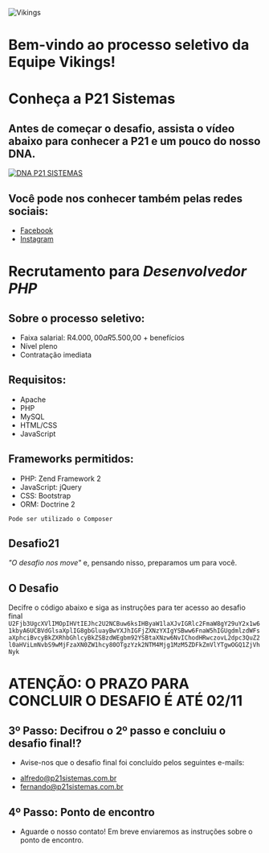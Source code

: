 ![Vikings](https://i.imgur.com/CF5sgS5.png)

# Bem-vindo ao processo seletivo da Equipe Vikings!

# Conheça a P21 Sistemas

## Antes de começar o desafio, assista o vídeo abaixo para conhecer a P21 e um pouco do nosso DNA.

[![DNA P21 SISTEMAS](http://img.youtube.com/vi/rKKN_w5IiVY/0.jpg)](http://www.youtube.com/watch?v=rKKN_w5IiVY)

## Você pode nos conhecer também pelas redes sociais:

- [Facebook](https://www.facebook.com/p21sistemas/)
- [Instagram](https://www.instagram.com/p21sistemas/)

# Recrutamento para _Desenvolvedor PHP_

## Sobre o processo seletivo:

- Faixa salarial: R$4.000,00 a R$5.500,00 + benefícios
- Nível pleno
- Contratação imediata

## Requisitos:
- Apache
- PHP
- MySQL
- HTML/CSS
- JavaScript

## Frameworks permitidos:
- PHP: Zend Framework 2
- JavaScript: jQuery
- CSS: Bootstrap
- ORM: Doctrine 2

`Pode ser utilizado o Composer`

## Desafio21

_"O desafio nos move"_ e, pensando nisso, preparamos um para você.

## O Desafio 
Decifre o código abaixo e siga as instruções para ter acesso ao desafio final
`U2Fjb3UgcXVlIMOpIHVtIEJhc2U2NCBuw6ksIHByaW1laXJvIGRlc2FmaW8gY29uY2x1w61kbyA6UCBVdGlsaXplIG8gbGluayBwYXJhIGFjZXNzYXIgYSBww6FnaW5hIGUgdmlzdWFsaXphciBvcyBkZXRhbGhlcyBkZSBzdWEgbm92YSBtaXNzw6NvIChodHRwczovL2dpc3QuZ2l0aHViLmNvbS9wMjFzaXN0ZW1hcy80OTgzYzk2NTM4Mjg1MzM5ZDFkZmVlYTgwOGQ1ZjVhNyk`

# ATENÇÃO: O PRAZO PARA CONCLUIR O DESAFIO É ATÉ 02/11

## 3º Passo: Decifrou o 2º passo e concluiu o desafio final!?
 - Avise-nos que o desafio final foi concluído pelos seguintes e-mails:
 * alfredo@p21sistemas.com.br
 * fernando@p21sistemas.com.br
	
## 4º Passo: Ponto de encontro
 - Aguarde o nosso contato! Em breve enviaremos as instruções sobre o ponto de encontro.
